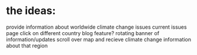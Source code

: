 # the ideas:
provide information about worldwide climate change issues
  current issues page
  click on different country
blog feature?
rotating banner of information/updates
scroll over map and recieve climate change information about that region
